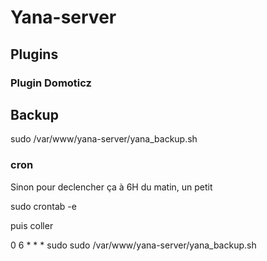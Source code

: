 # Yana-server


## Plugins

### Plugin Domoticz

## Backup
sudo /var/www/yana-server/yana_backup.sh

### cron
Sinon pour declencher ça à 6H du matin, un petit

sudo crontab -e

puis coller

0 6 * * * sudo sudo /var/www/yana-server/yana_backup.sh

